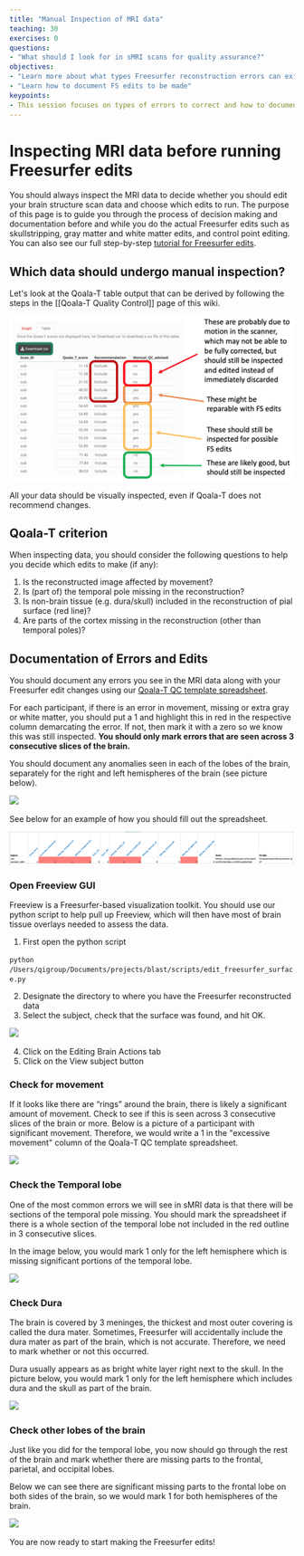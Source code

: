 ```yaml
---
title: "Manual Inspection of MRI data"
teaching: 30
exercises: 0
questions:
- "What should I look for in sMRI scans for quality assurance?"
objectives:
- "Learn more about what types Freesurfer reconstruction errors can exist"
- "Learn how to document FS edits to be made"
keypoints:
- This session focuses on types of errors to correct and how to document them.
---
```


# Inspecting MRI data before running Freesurfer edits

You should always inspect the MRI data to decide whether you should edit your brain structure scan data and choose which edits to run.  The purpose of this page is to guide you through the process of decision making and documentation before and while you do the actual Freesurfer edits such as skullstripping, gray matter and white matter edits, and control point editing. You can also see our full step-by-step [tutorial for Freesurfer edits](https://github.com/jlegault/Materials_for_Inspection_of_sMRI_data/blob/master/Freesurfer_Edits_Full_Tutorial.pdf).

## Which data should undergo manual inspection? 

Let's look at the Qoala-T table output that can be derived by following the steps in the [[Qoala-T Quality Control]] page of this wiki.

![](https://github.com/jlegault/Materials_for_Inspection_of_sMRI_data/blob/master/Images_for_wiki_page/qoala-t_table_original.png)

All your data should be visually inspected, even if Qoala-T does not recommend changes.

## Qoala-T criterion
When inspecting data, you should consider the following questions to help you decide which edits to make (if any):
1. Is the reconstructed image affected by movement?
2. Is (part of) the temporal pole missing in the reconstruction?
3. Is non-brain tissue (e.g. dura/skull) included in the reconstruction of pial surface (red line)?
4. Are parts of the cortex missing in the reconstruction (other than temporal poles)?

## Documentation of Errors and Edits
You should document any errors you see in the MRI data along with your Freesurfer edit changes using our [Qoala-T QC template spreadsheet](https://github.com/jlegault/Materials_for_Inspection_of_sMRI_data/blob/master/Qoala-T_QC_spreadsheet.xlsx).  

For each participant, if there is an error in movement, missing or extra gray or white matter, you should put a 1 and highlight this in red in the respective column demarcating the error.  If not, then mark it with a zero so we know this was still inspected. **You should only mark errors that are seen across 3 consecutive slices of the brain.**

You should document any anomalies seen in each of the lobes of the brain, separately for the right and left hemispheres of the brain (see picture below).

![](https://upload.wikimedia.org/wikipedia/commons/2/2c/Diagram_showing_the_lobes_of_the_brain_CRUK_308.svg)

See below for an example of how you should fill out the spreadsheet.

![](https://github.com/jlegault/Materials_for_Inspection_of_sMRI_data/blob/master/Images_for_wiki_page/QC_spreadsheet_example.png)

### Open Freeview GUI 
Freeview is a Freesurfer-based visualization toolkit. You should use our python script to help pull up Freeview, which will then have most of brain tissue overlays needed to assess the data.

1. First open the python script

```python /Users/qigroup/Documents/projects/blast/scripts/edit_freesurfer_surface.py```

2. Designate the directory to where you have the Freesurfer reconstructed data
3. Select the subject, check that the surface was found, and hit OK.

![](https://github.com/jlegault/Materials_for_Inspection_of_sMRI_data/blob/master/Images_for_wiki_page/python_script_find_subject.png)

4. Click on the Editing Brain Actions tab
5. Click on the View subject button

### Check for movement
If it looks like there are “rings” around the brain, there is likely a significant amount of movement.  Check to see if this is seen across 3 consecutive slices of the brain or more.  Below is a picture of a participant with significant movement.  Therefore, we would write a 1 in the "excessive movement" column of the Qoala-T QC template spreadsheet.

![](https://github.com/jlegault/Materials_for_Inspection_of_sMRI_data/blob/master/Images_for_wiki_page/check_movement.png)

### Check the Temporal lobe
One of the most common errors we will see in sMRI data is that there will be sections of the temporal pole missing. You should mark the spreadsheet if there is a whole section of the temporal lobe not included in the red outline in 3 consecutive slices. 

In the image below, you would mark 1 only for the left hemisphere which is missing significant portions of the temporal lobe.

![](https://github.com/jlegault/Materials_for_Inspection_of_sMRI_data/blob/master/Images_for_wiki_page/check_temporal_pole_error.png)


### Check Dura
The brain is covered by 3 meninges, the thickest and most outer covering is called the dura mater. Sometimes, Freesurfer will accidentally include the dura mater as part of the brain, which is not accurate.  Therefore, we need to mark whether or not this occurred. 

Dura usually appears as as bright white layer right next to the skull. In the picture below, you would mark 1 only for the left hemisphere which includes dura and the skull as part of the brain.

![](https://github.com/jlegault/Materials_for_Inspection_of_sMRI_data/blob/master/Images_for_wiki_page/check_dura.png)


### Check other lobes of the brain

Just like you did for the temporal lobe, you now should go through the rest of the brain and mark whether there are missing parts to the frontal, parietal, and occipital lobes.

Below we can see there are significant missing parts to the frontal lobe on both sides of the brain, so we would mark 1 for both hemispheres of the brain.

![](https://github.com/jlegault/Materials_for_Inspection_of_sMRI_data/blob/master/Images_for_wiki_page/check_frontal_lobe.png)


You are now ready to start making the Freesurfer edits!
